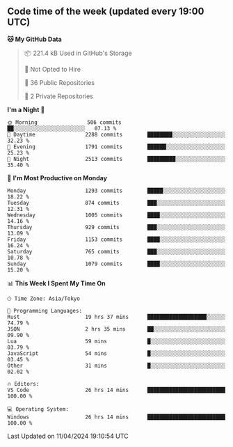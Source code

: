 ## Code time of the week (updated every 19:00 UTC)

<!--START_SECTION:waka-->
**🐱 My GitHub Data** 

> 📦 221.4 kB Used in GitHub's Storage 
 > 
> 🚫 Not Opted to Hire
 > 
> 📜 36 Public Repositories 
 > 
> 🔑 2 Private Repositories 
 > 
**I'm a Night 🦉** 

```text
🌞 Morning                506 commits         ██░░░░░░░░░░░░░░░░░░░░░░░   07.13 % 
🌆 Daytime                2288 commits        ████████░░░░░░░░░░░░░░░░░   32.23 % 
🌃 Evening                1791 commits        ██████░░░░░░░░░░░░░░░░░░░   25.23 % 
🌙 Night                  2513 commits        █████████░░░░░░░░░░░░░░░░   35.40 % 
```
📅 **I'm Most Productive on Monday** 

```text
Monday                   1293 commits        █████░░░░░░░░░░░░░░░░░░░░   18.22 % 
Tuesday                  874 commits         ███░░░░░░░░░░░░░░░░░░░░░░   12.31 % 
Wednesday                1005 commits        ████░░░░░░░░░░░░░░░░░░░░░   14.16 % 
Thursday                 929 commits         ███░░░░░░░░░░░░░░░░░░░░░░   13.09 % 
Friday                   1153 commits        ████░░░░░░░░░░░░░░░░░░░░░   16.24 % 
Saturday                 765 commits         ███░░░░░░░░░░░░░░░░░░░░░░   10.78 % 
Sunday                   1079 commits        ████░░░░░░░░░░░░░░░░░░░░░   15.20 % 
```


📊 **This Week I Spent My Time On** 

```text
🕑︎ Time Zone: Asia/Tokyo

💬 Programming Languages: 
Rust                     19 hrs 37 mins      ███████████████████░░░░░░   74.79 % 
JSON                     2 hrs 35 mins       ██░░░░░░░░░░░░░░░░░░░░░░░   09.90 % 
Lua                      59 mins             █░░░░░░░░░░░░░░░░░░░░░░░░   03.79 % 
JavaScript               54 mins             █░░░░░░░░░░░░░░░░░░░░░░░░   03.45 % 
Other                    31 mins             █░░░░░░░░░░░░░░░░░░░░░░░░   02.02 % 

🔥 Editors: 
VS Code                  26 hrs 14 mins      █████████████████████████   100.00 % 

💻 Operating System: 
Windows                  26 hrs 14 mins      █████████████████████████   100.00 % 
```


 Last Updated on 11/04/2024 19:10:54 UTC
<!--END_SECTION:waka-->